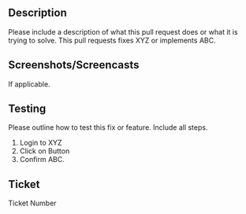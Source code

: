 ## Description
Please include a description of what this pull request does or what it is trying to solve. This pull requests fixes XYZ or implements ABC.

## Screenshots/Screencasts
If applicable.

## Testing
Please outline how to test this fix or feature. Include all steps.

1. Login to XYZ
2. Click on Button
3. Confirm ABC.

## Ticket
Ticket Number